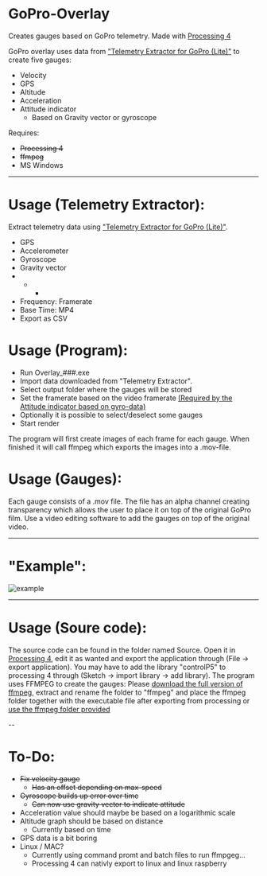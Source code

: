 # GoPro-Overlay
Creates gauges based on GoPro telemetry. Made with [Processing 4](https://processing.org/download)

GoPro overlay uses data from ["Telemetry Extractor for GoPro (Lite)"](https://goprotelemetryextractor.com/free/) to create five gauges:
* Velocity
* GPS
* Altitude
* Acceleration
* Attitude indicator
  * Based on Gravity vector or gyroscope

Requires:
* ~~Processing 4~~
* ~~ffmpeg~~
* MS Windows

----

# Usage (Telemetry Extractor):
Extract telemetry data using ["Telemetry Extractor for GoPro (Lite)"](https://goprotelemetryextractor.com/free/).
* GPS
* Accelerometer
* Gyroscope
* Gravity vector
* - *
* Frequency: Framerate
* Base Time: MP4
* Export as CSV

# Usage (Program):
* Run Overlay_#_#_#.exe
* Import data downloaded from "Telemetry Extractor".
* Select output folder where the gauges will be stored
* Set the framerate based on the video framerate <ins>(Required by the Attitude indicator based on gyro-data)</ins>
* Optionally it is possible to select/deselect some gauges
* Start render

The program will first create images of each frame for each gauge. When finished it will call ffmpeg which exports the images into a .mov-file.

# Usage (Gauges):
Each gauge consists of a .mov file. The file has an alpha channel creating transparency which allows the user to place it on top of the original GoPro film. Use a video editing software to add the gauges on top of the original video.

----

# "Example":
![example](https://github.com/Nokaah-Noktar/GoPro-Overlay/assets/89448975/17e4b91c-6821-4c25-bdfa-7b81e4b49717)

----

# Usage (Soure code):
The source code can be found in the folder named Source.
Open it in [Processing 4](https://processing.org/download), edit it as wanted and export the application through (File -> export application). You may have to add the library "controlP5" to processing 4 through (Sketch -> import library -> add library).
The program uses FFMPEG to create the gauges: Please [download the full version of ffmpeg](https://www.gyan.dev/ffmpeg/builds/#release-builds), extract and rename fhe folder to "ffmpeg" and place the ffmpeg folder together with the executable file after exporting from processing or <ins> use the ffmpeg folder provided </ins>

--

# To-Do:
* ~~Fix velocity gauge~~
  * ~~Has an offset depending on max-speed~~
* ~~Gyroscope builds up error over time~~
  * ~~Can now use gravity vector to indicate attitude~~
* Acceleration value should maybe be based on a logarithmic scale
* Altitude graph should be based on distance
  * Currently based on time
* GPS data is a bit boring
* Linux / MAC?
  * Currently using command promt and batch files to run ffmpgeg...
  * Processing 4 can nativly export to linux and linux raspberry
